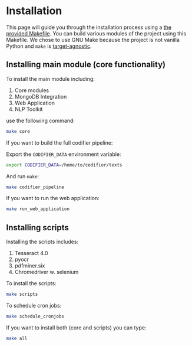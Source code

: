 # Installation

This page will guide you through the installation process using a [the provided Makefile](https://github.com/eellak/gsoc2018-3gm/blob/master/Makefile). You can build various modules of the project using this Makefile. We chose to use GNU Make because the project is not vanilla Python and `make` is [target-agnostic](https://whatis.techtarget.com/definition/agnostic). 

## Installing main module (core functionality)

To install the main module including:

1.  Core modules
2. MongoDB Integration
3. Web Application
4. NLP Toolkit

use the following command:

```bash
make core
```

If you want to build the full codifier pipeline:

Export the `CODIFIER_DATA` environment variable:

```bash
export CODIFIER_DATA=/home/to/codifier/texts
```

And run `make`:

```bash
make codifier_pipeline
```

If you want to run the web application:

```bash
make run_web_application
```

## Installing scripts

Installing the scripts includes:

1. Tesseract 4.0
2. pyocr
3. pdfminer.six
4. Chromedriver w. selenium

To install the scripts: 

```bash
make scripts
```

To schedule cron jobs:

```bash
make schedule_cronjobs
```

If you want to install both (core and scripts) you can type:

```bash
make all
```

